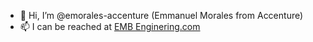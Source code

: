 - 👋 Hi, I’m @emorales-accenture (Emmanuel Morales from Accenture)
- 📫 I can be reached at [EMB Enginering.com](https://embengineering.com)

<!---
emorales-accenture/emorales-accenture is a ✨ special ✨ repository because its `README.md` (this file) appears on your GitHub profile.
You can click the Preview link to take a look at your changes.
--->
